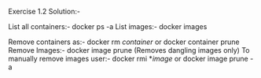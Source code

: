 Exercise 1.2
Solution:-

List all containers:- docker ps -a
List images:- docker images

Remove containers as:- docker rm *container* or docker container prune
Remove Images:- docker image prune (Removes dangling images only)
To manually remove images user:- docker rmi **image* or docker image prune -a

